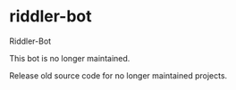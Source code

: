 # riddler-bot
Riddler-Bot

This bot is no longer maintained.

Release old source code for no longer maintained projects.

